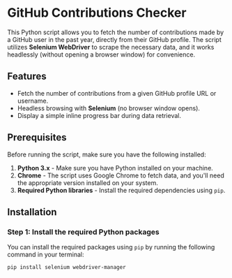 # GitHub Contributions Checker

This Python script allows you to fetch the number of contributions made by a GitHub user in the past year, directly from their GitHub profile. The script utilizes **Selenium WebDriver** to scrape the necessary data, and it works headlessly (without opening a browser window) for convenience.

## Features

- Fetch the number of contributions from a given GitHub profile URL or username.
- Headless browsing with **Selenium** (no browser window opens).
- Display a simple inline progress bar during data retrieval.

## Prerequisites

Before running the script, make sure you have the following installed:

1. **Python 3.x** - Make sure you have Python installed on your machine.
2. **Chrome** - The script uses Google Chrome to fetch data, and you'll need the appropriate version installed on your system.
3. **Required Python libraries** - Install the required dependencies using `pip`.

## Installation

### Step 1: Install the required Python packages

You can install the required packages using `pip` by running the following command in your terminal:

```bash
pip install selenium webdriver-manager
